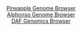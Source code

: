 <div id="Pineapple_Genome_Browser" align="center">
  <a href="https://igv.org/app/?sessionURL=blob:zZJbb9owGIb_iyWqTQqJnRAgkaqJQ6HlsKxljB5URSZxgodjp7YJpYj_Phdt2s0qlYtNk3xhf_Lh_R4_e1ARqajgIASujXwbIWABtRLbGS5KRj7jgigQZpgpYgFJMiIJTwgI9yDDSuP5zcScXGldqtBxqC7rBea5sJVn4wK_CI63yk5E4fQEY3gpJNZCKqcrcSUcmlf1LVnisrTN257tOynW2MGsXAmuhFMSnsdbc1_8qxTnhIuCxMWGaXoMEJs8JmNqZ_hTZzHrJAlRakx2V.l5Z3zV.eZdzO.Hzd79PLpczJuLsxnNOdYbSc57XwfbWzmRd2g48RcoKrJdN6qebqd6XvP6ZxfPJZVEnaMWanu.6zXbBgzlKXn.n3o2g57Yd3_Wb6yzvDdZ3PFB8n0Mq2Ry01fRmME3.j5YgIlkYzwAyUq2QgQtDzYt323WX6eobUEYGDpSUBA.PFpAS5yszfaHPdC70tgCFHnaHMWxgJApkSCsBxC2UBC4fqPVgEGADtYebCT7e2gH85ugBd2O6zbjjDJtVE5jxUtlY87tKsns_OVElsM8uq5GcJqSEa7osOZ2byeQlqLBzLT9Fk8LmOePX2iafU.qf2Lee4LYenmqbl1lUFwO1zV3YMYolZf.2s2jDbl6uZ5m0ZfpHyG96nQaoEzIAmuz31TM8qd3FZYUc20KFVV0SRnVu4VhKbYgRK5n9AWJYML4CGS._AAtaCEffvytqXd4PPwA">Pineapple Genome Browser</a>
</div>
<div id="Alphonso_Genome_Browser" align="center">
  <a href="https://igv.org/app/?sessionURL=blob:zZNdb5swGIX_i6VWm0QAQ4CCVE1Jk7Zp1q9QGq1VhQwY8Ao2sQ2kjfLf50abdrNKzcWmSb6wX9l.zzl.vAEd5oIwCgJg6dDRIQQaECXrQ1Q3Fb5CNRYgyFElsAY4zjHHNMUg2IAcCYmixVd1spSyEYFhENkMakQLpgtbRzV6ZRT1Qk9ZbZywqkIJ40gyLowxRx0zSNENepygptFVb1t3jAxJZKCqKRkVzGgwLeJe3Rf_KsUFpqzGcd1WkuwExEqP0pjpOfoyWoajNMVCzPHLLDsezWeje3saPZy5Jw_R9fkycpeHISkoki3Hx.38vLy8mCXT0L15Ho4PrNNF03vRBLLZgTVOD.zJ4XTdEI7FMfTgke1YtvsWDqEZXv9PvtUge3qXy6Q8h14dhb2vzKrhz25853Uarro1H_7RuwW2GqhY2ioeQFpyL4CmZpuu5lju4G0KjzTT9FVCnBEQPD5pQHKUPqvtjxsgXxpFDRB41e4A0gDjGeYgGPim6UHft5yhNzR9H261DWh59ffiPY0WvmdaI8ty45xUUiGdxYI2QkeU6l2a68XrvixVJ7d3q_H3yWVlF8MwO0Xj1T3r7.e3t.9kqQHVeveEyuhHFP0T8j4iRJfJvriVyd238Iz06yvcrkJYqr.Wikly_cDJkL0b0H7h5IzXSKr9qqKWP3nrECeISlXoiCAJqYh8WaocWQ8CaNkKW5CyiikOAS.ST6ZmatAxP__G094.bX8A">Alphonso Genome Browser</a>
</div>


<div id="DAF_Genomics_Browser" align="center">
  <a href="https://igv.org/app/?sessionURL=blob:tZFra9swFIb_i6D95Kt8qw1huFvWds620uCltJRwah_HXi3LkeQlach_r3A7BrswBh1IQuJc3lfn2ZNvKGTDO5IQarmB5brEILLmmzmwvsVPwFCSpIJWokEEViiwK5Ake1KBVJBfzXRlrVQvE9suoTJX2HHWFNKSngW9KfmgatSpJrWAwSPvYCOtgjOdrMCGtq95J7kNRYFSmo7dY7dabkAf32PLsSUu2dCqZlRdahPaWGlVoN02XYnbvxj5D8p6NW_SxTwd6zPcXZSTNLtIv3jT_OYsfHuTfz5f5OHieN6sOlCDwAnr8xk9_Xrt7x6DcuvXYbY.q9tt0Jyvjrx3x9Nt3wiUEzdyT7yAepFPDgZpeTFoBKSohZu4vhHRE4P6vvly9YJQz0DwhiS3dwZRAooHnX67J2rXa1BE4noYmRmEixIFSczYcSI3jmngR74Tx.7B2JNBtK9M8n1.FUcOTSkNrXtgWr9q2nF8WujX4Gth_Kmz3v.KKV_Moj67RP.jp4IjevohkNeX2fSerh92xW9BBdr_Hz9WccFA6dDz8wULtFqPYad.cPEOd4cn">DAF Genomics Browser</a>
</div>
